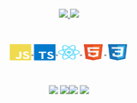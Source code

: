  
<p align="center">
  <a href="https://github.com/gustavodocarmokamitani">
  <img height="160em" src="https://github-readme-stats.vercel.app/api?username=gustavodocarmokamitani&show_icons=true&theme=dark&include_all_commits=true&count_private=true"/>
  <img height="160em" src="https://github-readme-stats.vercel.app/api/top-langs/?username=gustavodocarmokamitani&layout=compact&langs_count=7&theme=dark"/>
</p>
  
 </br>
<p align="center">
    <img align="center" alt="Kamit-Js" height="30" width="40" src="https://raw.githubusercontent.com/devicons/devicon/master/icons/javascript/javascript-plain.svg">
  <img align="center" alt="Kamit-Ts" height="30" width="40" src="https://raw.githubusercontent.com/devicons/devicon/master/icons/typescript/typescript-plain.svg">
  <img align="center" alt="Kamit-React" height="30" width="40" src="https://raw.githubusercontent.com/devicons/devicon/master/icons/react/react-original.svg">
  <img align="center" alt="Kamit-HTML" height="30" width="40" src="https://raw.githubusercontent.com/devicons/devicon/master/icons/html5/html5-original.svg">
  <img align="center" alt="Kamit-CSS" height="30" width="40" src="https://raw.githubusercontent.com/devicons/devicon/master/icons/css3/css3-original.svg">       
  </p>
  
  <br/>
  
<p align="center">
    <a href="https://mywhats.net/gustavokamitani" target="_blank"><img src="https://img.shields.io/badge/WhatsApp-25D366?style=for-the-badge&logo=whatsapp&logoColor=white" target="_blank"></a> 
  <a href="https://instagram.com/gustavocarmok" target="_blank"><img src="https://img.shields.io/badge/-Instagram-%23E4405F?style=for-the-badge&logo=instagram&logoColor=white" target="_blank"></a 	 
  <a href = "mailto:gustavodocarmokamitani@gmail.com"><img src="https://img.shields.io/badge/-Gmail-%23333?style=for-the-badge&logo=gmail&logoColor=white" target="_blank"></a>
  <a href="https://www.linkedin.com/in/gustavo-kamitani" target="_blank"><img src="https://img.shields.io/badge/-LinkedIn-%230077B5?style=for-the-badge&logo=linkedin&logoColor=white" target="_blank"></a>    
</p>
  
